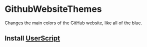 # GithubWebsiteThemes
Changes the main colors of the GitHub website, like all of the blue.

## Install [UserScript](https://github.com/xNasuni/GithubWebsiteThemer/blob/main/githubwebsitethemer.user.js)
